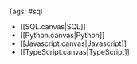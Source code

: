 Tags: #sql 

- [[SQL.canvas|SQL]]
- [[Python.canvas|Python]]
- [[Javascript.canvas|Javascript]]
- [[TypeScript.canvas|TypeScript]]









